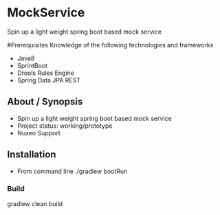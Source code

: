 # MockService
Spin up a light weight spring boot based mock service  

#Prerequisites
Knowledge of the following technologies and frameworks

* Java8
* SprintBoot
* Drools Rules Engine
* Spring Data JPA REST


## About / Synopsis

* Spin up a light weight spring boot based mock service
* Project status: working/prototype
* Nuxeo Support



## Installation

* From command line ./gradlew bootRun



### Build

   gradlew clean build



